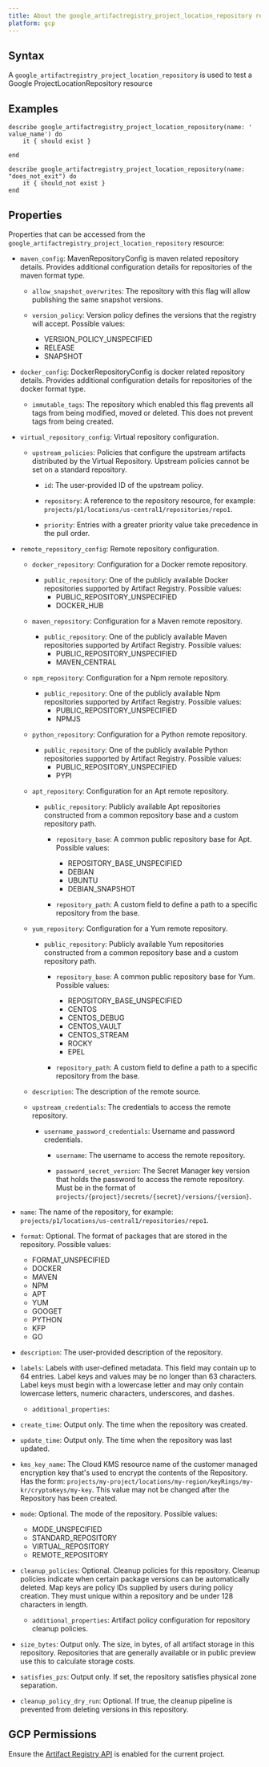 ```yaml
---
title: About the google_artifactregistry_project_location_repository resource
platform: gcp
---
```


## Syntax
A `google_artifactregistry_project_location_repository` is used to test a Google ProjectLocationRepository resource

## Examples
```
describe google_artifactregistry_project_location_repository(name: ' value_name') do
	it { should exist }

end

describe google_artifactregistry_project_location_repository(name: "does_not_exit") do
	it { should_not exist }
end
```

## Properties
Properties that can be accessed from the `google_artifactregistry_project_location_repository` resource:


  * `maven_config`: MavenRepositoryConfig is maven related repository details. Provides additional configuration details for repositories of the maven format type.

    * `allow_snapshot_overwrites`: The repository with this flag will allow publishing the same snapshot versions.

    * `version_policy`: Version policy defines the versions that the registry will accept.
    Possible values:
      * VERSION_POLICY_UNSPECIFIED
      * RELEASE
      * SNAPSHOT

  * `docker_config`: DockerRepositoryConfig is docker related repository details. Provides additional configuration details for repositories of the docker format type.

    * `immutable_tags`: The repository which enabled this flag prevents all tags from being modified, moved or deleted. This does not prevent tags from being created.

  * `virtual_repository_config`: Virtual repository configuration.

    * `upstream_policies`: Policies that configure the upstream artifacts distributed by the Virtual Repository. Upstream policies cannot be set on a standard repository.

      * `id`: The user-provided ID of the upstream policy.

      * `repository`: A reference to the repository resource, for example: `projects/p1/locations/us-central1/repositories/repo1`.

      * `priority`: Entries with a greater priority value take precedence in the pull order.

  * `remote_repository_config`: Remote repository configuration.

    * `docker_repository`: Configuration for a Docker remote repository.

      * `public_repository`: One of the publicly available Docker repositories supported by Artifact Registry.
      Possible values:
        * PUBLIC_REPOSITORY_UNSPECIFIED
        * DOCKER_HUB

    * `maven_repository`: Configuration for a Maven remote repository.

      * `public_repository`: One of the publicly available Maven repositories supported by Artifact Registry.
      Possible values:
        * PUBLIC_REPOSITORY_UNSPECIFIED
        * MAVEN_CENTRAL

    * `npm_repository`: Configuration for a Npm remote repository.

      * `public_repository`: One of the publicly available Npm repositories supported by Artifact Registry.
      Possible values:
        * PUBLIC_REPOSITORY_UNSPECIFIED
        * NPMJS

    * `python_repository`: Configuration for a Python remote repository.

      * `public_repository`: One of the publicly available Python repositories supported by Artifact Registry.
      Possible values:
        * PUBLIC_REPOSITORY_UNSPECIFIED
        * PYPI

    * `apt_repository`: Configuration for an Apt remote repository.

      * `public_repository`: Publicly available Apt repositories constructed from a common repository base and a custom repository path.

        * `repository_base`: A common public repository base for Apt.
        Possible values:
          * REPOSITORY_BASE_UNSPECIFIED
          * DEBIAN
          * UBUNTU
          * DEBIAN_SNAPSHOT

        * `repository_path`: A custom field to define a path to a specific repository from the base.

    * `yum_repository`: Configuration for a Yum remote repository.

      * `public_repository`: Publicly available Yum repositories constructed from a common repository base and a custom repository path.

        * `repository_base`: A common public repository base for Yum.
        Possible values:
          * REPOSITORY_BASE_UNSPECIFIED
          * CENTOS
          * CENTOS_DEBUG
          * CENTOS_VAULT
          * CENTOS_STREAM
          * ROCKY
          * EPEL

        * `repository_path`: A custom field to define a path to a specific repository from the base.

    * `description`: The description of the remote source.

    * `upstream_credentials`: The credentials to access the remote repository.

      * `username_password_credentials`: Username and password credentials.

        * `username`: The username to access the remote repository.

        * `password_secret_version`: The Secret Manager key version that holds the password to access the remote repository. Must be in the format of `projects/{project}/secrets/{secret}/versions/{version}`.

  * `name`: The name of the repository, for example: `projects/p1/locations/us-central1/repositories/repo1`.

  * `format`: Optional. The format of packages that are stored in the repository.
  Possible values:
    * FORMAT_UNSPECIFIED
    * DOCKER
    * MAVEN
    * NPM
    * APT
    * YUM
    * GOOGET
    * PYTHON
    * KFP
    * GO

  * `description`: The user-provided description of the repository.

  * `labels`: Labels with user-defined metadata. This field may contain up to 64 entries. Label keys and values may be no longer than 63 characters. Label keys must begin with a lowercase letter and may only contain lowercase letters, numeric characters, underscores, and dashes.

    * `additional_properties`: 

  * `create_time`: Output only. The time when the repository was created.

  * `update_time`: Output only. The time when the repository was last updated.

  * `kms_key_name`: The Cloud KMS resource name of the customer managed encryption key that's used to encrypt the contents of the Repository. Has the form: `projects/my-project/locations/my-region/keyRings/my-kr/cryptoKeys/my-key`. This value may not be changed after the Repository has been created.

  * `mode`: Optional. The mode of the repository.
  Possible values:
    * MODE_UNSPECIFIED
    * STANDARD_REPOSITORY
    * VIRTUAL_REPOSITORY
    * REMOTE_REPOSITORY

  * `cleanup_policies`: Optional. Cleanup policies for this repository. Cleanup policies indicate when certain package versions can be automatically deleted. Map keys are policy IDs supplied by users during policy creation. They must unique within a repository and be under 128 characters in length.

    * `additional_properties`: Artifact policy configuration for repository cleanup policies.

  * `size_bytes`: Output only. The size, in bytes, of all artifact storage in this repository. Repositories that are generally available or in public preview use this to calculate storage costs.

  * `satisfies_pzs`: Output only. If set, the repository satisfies physical zone separation.

  * `cleanup_policy_dry_run`: Optional. If true, the cleanup pipeline is prevented from deleting versions in this repository.


## GCP Permissions

Ensure the [Artifact Registry API](https://console.cloud.google.com/apis/library/artifactregistry.googleapis.com/) is enabled for the current project.
